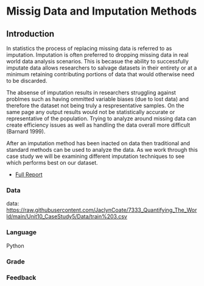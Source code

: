 # Missig Data and Imputation Methods
## Introduction

In statistics the process of replacing missing data is referred to as imputation. Imputation is often preferred to dropping missing data in real world data analysis scenarios. This is becasue the ability to successfully imputate data allows researchers to salvage datasets in their entirety or at a minimum retaining contributing portions of data that would otherwise need to be discarded. 

The absense of imputation results in researchers struggling against problmes such as having ommitted variable biases (due to lost data) and therefore the dataset not being truly a respresentative samples. On the same page any output results would not be statistically accurate or representative of the population. Trying to analyze around missing data can create efficiency issues as well as handling the data overall more difficult (Barnard 1999). 

After an imputation method has been inacted on data then traditional and standard methods can be used to analyze the data. As we work through this case study we will be examining different imputation techniques to see which performs best on our dataset.

* [Full Report]

[Full Report]: <https://github.com/JaclynCoate/7333_Quantifying_The_World/blob/main/Unit10_CaseStudy5/Coate_Meagher_Riley_CaseStudy5-2.ipynb>

### Data

data: https://raw.githubusercontent.com/JaclynCoate/7333_Quantifying_The_World/main/Unit10_CaseStudy5/Data/train%203.csv

### Language

Python

### Grade



### Feedback
